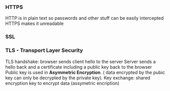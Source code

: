 ### HTTPS
HTTP is in plain text so passwords and other stuff can be easily intercepted
HTTPS makes it unreadable 
### SSL
### TLS - Transport Layer Security
TLS handshake:
browser sends client hello to the server
Server sends a hello back and a certificate including a public key back to the browser
Public key is used in **Asymmetric Encryption**. ( data encrypted by the pubic key can only be decrypted by the private key).
Key exchange: shared encryption key to encrypt data (assymetric encription)
